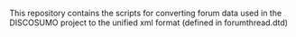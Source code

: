 This repository contains the scripts for converting forum data used in the DISCOSUMO project to the unified xml format (defined in forumthread.dtd)
